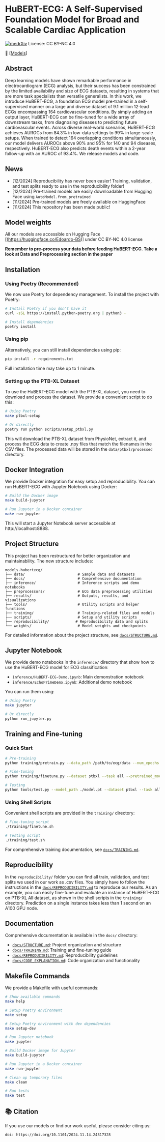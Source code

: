 # HuBERT-ECG: A Self-Supervised Foundation Model for Broad and Scalable Cardiac Application

[![medrXiv](https://img.shields.io/badge/medRxiv-green)](https://www.medrxiv.org/content/10.1101/2024.11.14.24317328v1)
License: CC BY-NC 4.0


📢 [[Models](https://huggingface.co/Edoardo-BS)] 

## Abstract
Deep learning models have shown remarkable performance in electrocardiogram (ECG) analysis, but their success has been constrained by the limited availability and size of ECG datasets, resulting in systems that are more task specialists than versatile generalists. In this work, we introduce HuBERT-ECG, a foundation ECG model pre-trained in a self-supervised manner on a large and diverse dataset of 9.1 million 12-lead ECGs encompassing 164 cardiovascular conditions. By simply adding an output layer, HuBERT-ECG can be fine-tuned for a wide array of downstream tasks, from diagnosing diseases to predicting future cardiovascular events. Across diverse real-world scenarios, HuBERT-ECG achieves AUROCs from 84.3% in low-data settings to 99% in large-scale setups. When trained to detect 164 overlapping conditions simultaneously, our model delivers AUROCs above 90% and 95% for 140 and 94 diseases, respectively. HuBERT-ECG also predicts death events within a 2-year follow-up with an AUROC of 93.4%. We release models and code.

## News
- [12/2024] Reproducibility has never been easier! Training, validation, and test splits ready to use in the reproducibility folder!
- [12/2024] Pre-trained models are easily downloadable from Hugging Face using `AutoModel.from_pretrained`
- [11/2024] Pre-trained models are freely available on HuggingFace
- [11/2024] This repository has been made public!

## Model weights
All our models are accessible on Hugging Face [(https://huggingface.co/Edoardo-BS)] under CC BY-NC 4.0 license

**Remember to pre-process your data before feeding HuBERT-ECG. Take a look at Data and Preprocessing section in the paper**

## Installation

### Using Poetry (Recommended)
We now use Poetry for dependency management. To install the project with Poetry:

```bash
# Install Poetry if you don't have it
curl -sSL https://install.python-poetry.org | python3 -

# Install dependencies
poetry install
```

### Using pip
Alternatively, you can still install dependencies using pip:

```bash
pip install -r requirements.txt
```

Full installation time may take up to 1 minute.

### Setting up the PTB-XL Dataset
To use the HuBERT-ECG model with the PTB-XL dataset, you need to download and process the dataset. We provide a convenient script to do this:

```bash
# Using Poetry
make ptbxl-setup

# Or directly
poetry run python scripts/setup_ptbxl.py
```

This will download the PTB-XL dataset from PhysioNet, extract it, and process the ECG data to create .npy files that match the filenames in the CSV files. The processed data will be stored in the `data/ptbxl/processed` directory.

## Docker Integration

We provide Docker integration for easy setup and reproducibility. You can run HuBERT-ECG with Jupyter Notebook using Docker:

```bash
# Build the Docker image
make build-jupyter

# Run Jupyter in a Docker container
make run-jupyter
```

This will start a Jupyter Notebook server accessible at http://localhost:8888.

## Project Structure

This project has been restructured for better organization and maintainability. The new structure includes:

```
models.hubertecg/
├── data/                        # Sample data and datasets
├── docs/                        # Comprehensive documentation
├── inference/                   # Inference scripts and demo notebooks
├── preprocessors/               # ECG data preprocessing utilities
├── results/                     # Outputs, results, and visualizations
├── tools/                       # Utility scripts and helper functions
├── training/                    # Training-related files and models
├── scripts/                     # Setup and utility scripts
├── reproducibility/            # Reproducibility data and splits
└── weights/                     # Model weights and checkpoints
```

For detailed information about the project structure, see [`docs/STRUCTURE.md`](docs/STRUCTURE.md).

## Jupyter Notebook

We provide demo notebooks in the `inference/` directory that show how to use the HuBERT-ECG model for ECG classification:

- `inference/HuBERT-ECG-Demo.ipynb`: Main demonstration notebook
- `inference/EchoPrimeDemo.ipynb`: Additional demo notebook

You can run them using:

```bash
# Using Poetry
make jupyter

# Or directly
python run_jupyter.py
```

## Training and Fine-tuning

### Quick Start
```bash
# Pre-training
python training/pretrain.py --data_path /path/to/ecg/data --num_epochs 100

# Fine-tuning
python training/finetune.py --dataset ptbxl --task all --pretrained_model ./model.pt

# Testing
python tools/test.py --model_path ./model.pt --dataset ptbxl --task all
```

### Using Shell Scripts
Convenient shell scripts are provided in the `training/` directory:

```bash
# Fine-tuning script
./training/finetune.sh

# Testing script
./training/test.sh
```

For comprehensive training documentation, see [`docs/TRAINING.md`](docs/TRAINING.md).

## Reproducibility
In the `reproducibility/` folder you can find all train, validation, and test splits we used in our work as .csv files. You simply have to follow the instructions in the [`docs/REPRODUCIBILITY.md`](docs/REPRODUCIBILITY.md) to reproduce our results.
As an example, you can easily fine-tune and evaluate an instance of HuBERT-ECG on PTB-XL All dataset, as shown in the shell scripts in the `training/` directory.
Prediction on a single instance takes less than 1 second on an A100 GPU node.

## Documentation

Comprehensive documentation is available in the `docs/` directory:

- [`docs/STRUCTURE.md`](docs/STRUCTURE.md): Project organization and structure
- [`docs/TRAINING.md`](docs/TRAINING.md): Training and fine-tuning guide
- [`docs/REPRODUCIBILITY.md`](docs/REPRODUCIBILITY.md): Reproducibility guidelines
- [`docs/CODE_EXPLANATION.md`](docs/CODE_EXPLANATION.md): Code organization and functionality

## Makefile Commands

We provide a Makefile with useful commands:

```bash
# Show available commands
make help

# Setup Poetry environment
make setup

# Setup Poetry environment with dev dependencies
make setup-dev

# Run Jupyter notebook
make jupyter

# Build Docker image for Jupyter
make build-jupyter

# Run Jupyter in a Docker container
make run-jupyter

# Clean up temporary files
make clean

# Run tests
make test
```

## 📚 Citation
If you use our models or find our work useful, please consider citing us:
```
doi: https://doi.org/10.1101/2024.11.14.24317328
```
